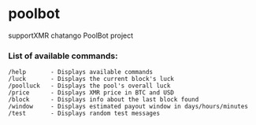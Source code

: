 # poolbot
supportXMR chatango PoolBot project

### List of available commands:
```
/help       - Displays available commands  
/luck       - Displays the current block's luck
/poolluck   - Displays the pool's overall luck
/price      - Displays XMR price in BTC and USD
/block      - Displays info about the last block found
/window     - Displays estimated payout window in days/hours/minutes
/test       - Displays random test messages
```
